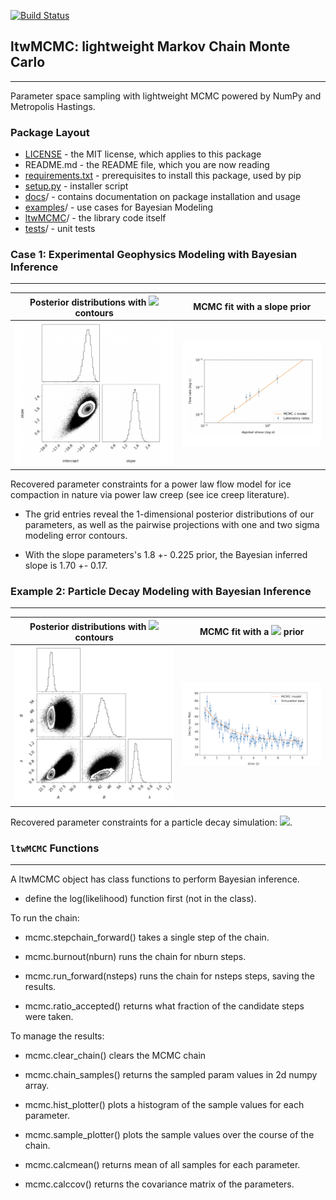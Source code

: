 
[![Build Status](https://travis-ci.com/daniel-furman/ltwMCMC.svg?branch=main)](https://travis-ci.com/daniel-furman/ltwMCMC)

## ltwMCMC: lightweight Markov Chain Monte Carlo

---


Parameter space sampling with lightweight MCMC powered by NumPy and Metropolis Hastings.


### Package Layout

* [LICENSE](https://github.com/daniel-furman/ltwMCMC/blob/main/LICENSE) - the MIT license, which applies to this package
* README.md - the README file, which you are now reading
* [requirements.txt](https://github.com/daniel-furman/ltwMCMC/blob/main/requirements.txt) - prerequisites to install this package, used by pip
* [setup.py](https://github.com/daniel-furman/ltwMCMC/blob/main/setup.py) - installer script
* [docs](https://github.com/daniel-furman/ltwMCMC/tree/main/docs)/ - contains documentation on package installation and usage
* [examples](https://github.com/daniel-furman/ltwMCMC/tree/main/examples)/ - use cases for Bayesian Modeling
* [ltwMCMC](https://github.com/daniel-furman/ltwMCMC/tree/main/ltwMCMC)/ - the library code itself
* [tests](https://github.com/daniel-furman/ltwMCMC/tree/main/test)/ - unit tests



### Case 1: Experimental Geophysics Modeling with Bayesian Inference

---

Posterior distributions with <img src="https://render.githubusercontent.com/render/math?math=\sigma"> contours | MCMC fit with a slope prior
:---------------------------------:|:----------------------------------------:
![](examples/data/grid_ice.png) | ![](examples/data/ice_scatter.png)

Recovered parameter constraints for a power law flow model for ice compaction in nature via power law creep (see ice creep literature). 

* The grid entries reveal the 1-dimensional posterior distributions of our parameters, as well as the pairwise projections with one and two sigma modeling error contours. 

* With the slope parameters's 1.8 +- 0.225 prior, the Bayesian inferred slope is 1.70 +- 0.17.

### Example 2: Particle Decay Modeling with Bayesian Inference

---

Posterior distributions with <img src="https://render.githubusercontent.com/render/math?math=\sigma"> contours | MCMC fit with a <img src="https://render.githubusercontent.com/render/math?math=\lambda"> prior
:---------------------------------:|:----------------------------------------:
![](examples/data/gridsims.png) | ![](examples/data/sims.png)


Recovered parameter constraints for a particle decay simulation: <img src="https://render.githubusercontent.com/render/math?math=\R(t) = A + B e^{-\lambda t}">. 

### `ltwMCMC`  Functions 

---

A ltwMCMC object has class functions to perform Bayesian inference. 

* define the log(likelihood) function first (not in the class).

To run the chain:
        
* mcmc.stepchain_forward() takes a single step of the chain.

* mcmc.burnout(nburn) runs the chain for nburn steps.

* mcmc.run_forward(nsteps) runs the chain for nsteps steps, saving the results.

* mcmc.ratio_accepted() returns what fraction of the candidate steps
            were taken.
         
            
To manage the results:

* mcmc.clear_chain() clears the MCMC chain

* mcmc.chain_samples() returns the sampled param values in 2d numpy array.

* mcmc.hist_plotter() plots a histogram of the sample values for each
            parameter.
   
* mcmc.sample_plotter() plots the sample values over the course of the 
            chain.
            
* mcmc.calcmean() returns mean of all samples for each parameter.

* mcmc.calccov() returns the covariance matrix of the parameters.
